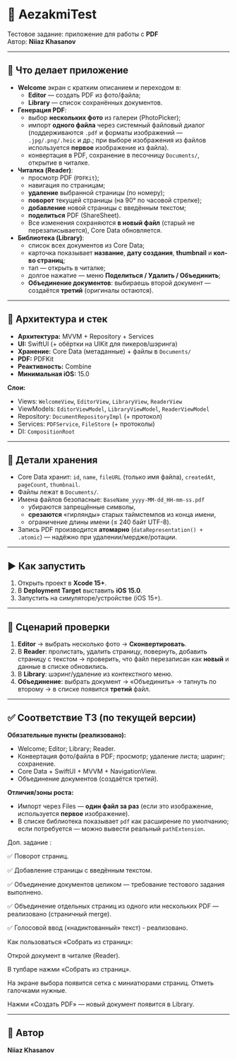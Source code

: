# 📄 AezakmiTest

Тестовое задание: приложение для работы с **PDF**  
Автор: **Niiaz Khasanov**

---

## 🧭 Что делает приложение 

- **Welcome** экран с кратким описанием и переходом в:
  - **Editor** — создать PDF из фото/файла;
  - **Library** — список сохранённых документов.
- **Генерация PDF**:
  - выбор **нескольких фото** из галереи (PhotoPicker);
  - импорт **одного файла** через системный файловый диалог (поддерживаются `.pdf` и форматы изображений — `.jpg/.png/.heic` и др.; при выборе изображения из файлов используется **первое** изображение из файла).
  - конвертация в PDF, сохранение в песочницу `Documents/`, открытие в читалке.
- **Читалка (Reader)**:
  - просмотр PDF (`PDFKit`);
  - навигация по страницам;
  - **удаление** выбранной страницы (по номеру);
  - **поворот** текущей страницы (на 90° по часовой стрелке);
  - **добавление** новой страницы с введённым текстом;
  - **поделиться** PDF (ShareSheet).
  - Все изменения сохраняются **в новый файл** (старый не перезаписывается), Core Data обновляется.
- **Библиотека (Library)**:
  - список всех документов из Core Data;
  - карточка показывает **название**, **дату создания**, **thumbnail** и **кол-во страниц**;
  - тап — открыть в читалке;
  - долгое нажатие — меню **Поделиться / Удалить / Объединить**;
  - **Объединение документов**: выбираешь второй документ — создаётся **третий** (оригиналы остаются).

---

## 🧩 Архитектура и стек

- **Архитектура:** MVVM + Repository + Services  
- **UI:** SwiftUI (+ обёртки на UIKit для пикеров/шэринга)  
- **Хранение:** Core Data (метаданные) + файлы в `Documents/`  
- **PDF:** PDFKit  
- **Реактивность:** Combine  
- **Минимальная iOS:** 15.0

**Слои:**
- Views: `WelcomeView`, `EditorView`, `LibraryView`, `ReaderView`
- ViewModels: `EditorViewModel`, `LibraryViewModel`, `ReaderViewModel`
- Repository: `DocumentRepositoryImpl` (+ протокол)
- Services: `PDFService`, `FileStore` (+ протоколы)
- DI: `CompositionRoot`

---

## 💾 Детали хранения

- Core Data хранит: `id`, `name`, `fileURL` (только имя файла), `createdAt`, `pageCount`, `thumbnail`.
- Файлы лежат в `Documents/`.  
- Имена файлов безопасные: `BaseName_yyyy-MM-dd_HH-mm-ss.pdf`  
  - убираются запрещённые символы,  
  - **срезаются** «гирлянды» старых таймстемпов из конца имени,  
  - ограничение длины имени (≤ 240 байт UTF-8).  
- Запись PDF производится **атомарно** (`dataRepresentation() + .atomic`) — надёжно при удалении/мердже/ротации.

---

## ▶️ Как запустить

1. Открыть проект в **Xcode 15+**.  
2. В **Deployment Target** выставить **iOS 15.0**.  
3. Запустить на симуляторе/устройстве (iOS 15+).

---

## 🧪 Сценарий проверки

1. **Editor** → выбрать несколько фото → **Сконвертировать**.  
2. В **Reader**: пролистать, удалить страницу, повернуть, добавить страницу с текстом → проверить, что файл перезаписан как **новый** и данные в списке обновились.  
3. В **Library**: шэринг/удаление из контекстного меню.  
4. **Объединение**: выбрать документ → «Объединить» → тапнуть по второму → в списке появится **третий** файл.

---

## ✅ Соответствие ТЗ (по текущей версии)

**Обязательные пункты (реализовано):**
- Welcome; Editor; Library; Reader.
- Конвертация фото/файла в PDF; просмотр; удаление листа; шаринг; сохранение.
- Core Data + SwiftUI + MVVM + NavigationView.
- Объединение документов (создаётся третий).

**Отличия/зоны роста:**
- Импорт через Files — **один файл за раз** (если это изображение, используется **первое** изображение).
- В списке библиотека показывает `pdf` как расширение по умолчанию; если потребуется — можно вывести реальный `pathExtension`.

Доп. задание :

✅ Поворот страниц.

✅ Добавление страницы с введённым текстом.

✅ Объединение документов целиком — требование тестового задания выполнено.

✅ Объединение отдельных страниц из одного или нескольких PDF — реализовано (страничный merge).

✅ Голосовой ввод («надиктованный» текст) - реализовано.

Как пользоваться «Собрать из страниц»:

Открой документ в читалке (Reader).

В тулбаре нажми «Собрать из страниц».

На экране выбора появится сетка с миниатюрами страниц. Отметь галочками нужные.

Нажми «Создать PDF» — новый документ появится в Library.


---

## 🧾 Автор

**Niiaz Khasanov**  
